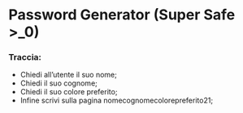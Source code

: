 # Password Generator (Super Safe >_0)

### Traccia:

- Chiedi all’utente il suo nome;
- Chiedi il suo cognome;
- Chiedi il suo colore preferito;
- Infine scrivi sulla pagina nomecognomecolorepreferito21;